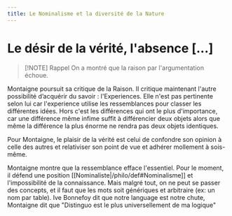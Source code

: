 ```yaml
---
title: Le Nominalisme et la diversité de la Nature
---
```


# Le désir de la vérité, l'absence [...]

> [!NOTE] Rappel
> On a montré que la raison par l'argumentation échoue.

Montaigne poursuit sa critique de la Raison. Il critique maintenant l'autre possibilité d’acquérir du savoir : l'Experiences.
Elle n'est pas pertinente selon lui car l'experience utilise les ressemblances pour classer les différentes idées.
Hors c'est les différences qui ont le plus d'importance, car une différence même infime suffit à différencier deux objets 
alors que même la différence la plus énorme ne rendra pas deux objets identiques.

Pour Montaigne, le plaisir de la vérité est celui de confondre son opinion à celle des autres et relativiser son point de vue et adhérer mollement à sois-même.

Montaigne montre que la ressemblance efface l'essentiel. Pour le moment, il défend une position [[Nominaliste|/philo/def#Nominalisme]]
et l'impossibilité de la connaissance. Mais malgré tout, on ne peut se passer des concepts, et il faut que les mots soit génériques et arbitraire (ex: un nom par table). Ive Bonnefoy dit que notre language est notre chute, Montaigne dit que "Distinguo est le plus universellement de ma logique" 